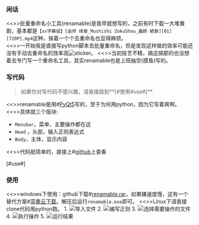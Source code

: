 ### 闲话
<<>>批量重命名小工具(renamable)是我早就想写的，之前有时下载一大堆番剧，基本都是`【xx字幕组】[虫师 续章_Mushishi ZokuShou_蟲師 続章][01][720P].mp4`这种，挨着一个个去重命名也显得麻烦。  
<<>>一开始我是直接写python脚本去批量重命名，但是发现这样做的效率可能还没有手动去重命名的效率高![sticker](aru/45)。
<<>>当初技艺不精，搞这搞那的也没想着去专门写一个重命名工具，其实renamable也是上班抽空(摸鱼)写的。

### 写代码
> 如果你对写代码不感兴趣，请直接跳到**[#使用#use#]**

<<>>renamable是用#[PyQt5](https://pypi.org/project/PyQt5/)写的，至于为何用python，因为它写着爽啊。
<<>>具体就三个版块:
* `Menubar`，菜单，主要操作都在这
* `Head` ，头部，输入正则表达式
* `Body`，主体，显示内容

<<>>代码挺简单的，直接上#[github](https://github.com/yunyuyuan/renamable)上查看

[#use#]
### 使用
<<>>windows下使用：github下载#[renamable.rar](https://github.com/yunyuyuan/renamable/releases/download/v1.0.0/renamable.rar)，如果嫌速度慢，这有一个替代方案#[蓝奏云下载](https://wws.lanzous.com/iKJRekntrdc)。解压后运行`renamable.exe`即可。
<<>>Linux下请直接clone代码用python跑。
1. 
![导入文件](https://s3.ax1x.com/2021/01/20/sWt1r8.png)
2. 
![编写正则](https://s3.ax1x.com/2021/01/20/sWtGVg.png)
3. 
![选择需要操作的文件](https://s3.ax1x.com/2021/01/20/sWtJaQ.png)
4. 
![执行操作](https://s3.ax1x.com/2021/01/20/sWt3qS.png)
 5. 
![运行结果](https://s3.ax1x.com/2021/01/20/sWtlKf.png)